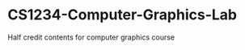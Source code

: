 CS1234-Computer-Graphics-Lab
============================

Half credit contents for computer graphics course
